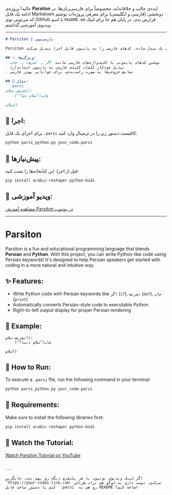 عالیه! پروژه‌ی **Parsiton** ایده‌ی جالب و خلاقانه‌ایه، مخصوصاً برای فارسی‌زبان‌ها. در ادامه یک فایل Markdown دوبخشی (فارسی و انگلیسی) برای معرفی پروژه‌ات نوشتم که می‌تونی توی GitHub با اسم `README.md` قرارش بدی. در پایان هم جا برای لینک ویدیوی آموزشی گذاشتم.

---

````markdown
# Parsiton | پارسیتون

Parsiton یک زبان برنامه‌نویسی سرگرم‌کننده و آموزشی است که ترکیبی از زبان فارسی و پایتون می‌باشد. با استفاده از این پروژه می‌توانید کدهای پایتون را به زبان مادری خود یعنی فارسی بنویسید! این پروژه برای آشنایی بیشتر فارسی‌زبانان با مفاهیم برنامه‌نویسی طراحی شده و به کمک یک مبدل ساده، کدهای فارسی را به پایتون قابل اجرا تبدیل می‌کند.

## ✨ ویژگی‌ها:
- نوشتن کدهای پایتونی با کلیدواژه‌های فارسی مانند `اگر`, `تعریف`, `چاپ`
- تبدیل خودکار کلمات کلیدی فارسی به پایتون استاندارد
- نمایش خروجی‌ها به صورت راست‌به‌چپ برای خوانایی بهتر فارسی

## 🧠 مثال:
```parsi
تعریف سلام():
    چاپ("سلام دنیا!")

سلام()
````

## 🚀 اجرا:

برای اجرای یک فایل `.parsi` کافیست دستور زیر را در ترمینال وارد کنید:

```bash
python parsi_python.py your_code.parsi
```

## 🔧 پیش‌نیازها:

قبل از اجرا، این کتابخانه‌ها را نصب کنید:

```bash
pip install arabic-reshaper python-bidi
```

## 🎥 ویدیو آموزشی:

[مشاهده آموزش Parsiton در یوتیوب]([https://your-video-link.com](https://my.uupload.ir/dl/NdQyxyEZ))

---

# Parsiton

Parsiton is a fun and educational programming language that blends **Persian** and **Python**. With this project, you can write Python-like code using Persian keywords! It's designed to help Persian speakers get started with coding in a more natural and intuitive way.

## ✨ Features:

* Write Python code with Persian keywords like `اگر` (`if`), `تعریف` (`def`), `چاپ` (`print`)
* Automatically converts Persian-style code to executable Python
* Right-to-left output display for proper Persian rendering

## 🧠 Example:

```parsi
تعریف سلام():
    چاپ("سلام دنیا!")

سلام()
```

## 🚀 How to Run:

To execute a `.parsi` file, run the following command in your terminal:

```bash
python parsi_python.py your_code.parsi
```

## 🔧 Requirements:

Make sure to install the following libraries first:

```bash
pip install arabic-reshaper python-bidi
```

## 🎥 Watch the Tutorial:

[Watch Parsiton Tutorial on YouTube]([https://your-video-link.com](https://my.uupload.ir/dl/NdQyxyEZ))

```

---

اگر لینک ویدیوی یوتیوب یا هر پلتفرم دیگه رو بهم بدی، جایگزین `https://your-video-link.com` می‌کنم. دوست داری یه لوگو هم برات طراحی کنم یا دستور ساخت فایل `.parsi` رو هم به README اضافه کنم؟
```
